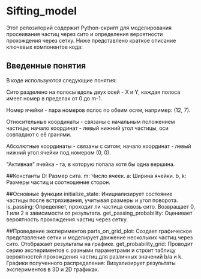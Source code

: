 # Sifting_model
Этот репозиторий содержит Python-скрипт для моделирования просеивания частиц через сито и определения вероятности прохождения через сетку. Ниже представлено краткое описание ключевых компонентов кода:

## Введенные понятия
В коде используются следующие понятия:

Сито разделено на полосы вдоль двух осей - X и Y, каждая полоса имеет номер в пределах от 0 до m-1.

Номер ячейки - пара номеров полос по обеим осям, например: (12, 7).

Относительные координаты - связаны с начальным положением частицы; начало координат - левый нижний угол частицы, оси совпадают с её гранями.

Абсолютные координаты - связаны с ситом; начало координат - левый нижний угол ячейки под номером (0, 0).

"Активная" ячейка - та, в которую попала хотя бы одна вершина.

##Константы
D: Размер сита.
m: Число ячеек.
a: Ширина ячейки.
b, k: Размеры частиц и соотношение сторон.

##Основные функции
initialize_state: Инициализирует состояние частицы после встряхивания, учитывая размеры и угол поворота.
is_passing: Определяет, проходит ли частица сквозь сито. Возвращает 0, 1 или 2 в зависимости от результата.
get_passing_probability: Оценивает вероятность прохождения частиц через сетку.

##Проведение экспериментов
parts_on_grid_plot: Создает графическое представление сетки и моделирует движение нескольких частиц через сито. Отображает результаты на графике.
get_probability_grid: Проводит серию экспериментов с разными параметрами и строит таблицу вероятностей прохождения частиц для различных значений b/a и k.
Графики полученного распределения: Визуализирует результаты экспериментов в 3D и 2D графиках.
